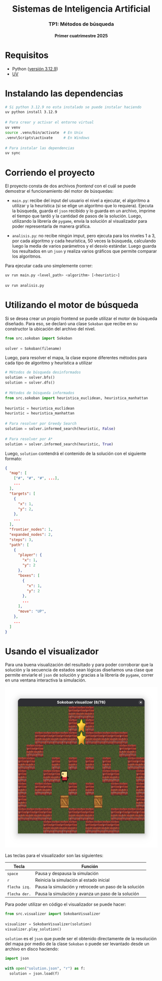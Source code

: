 <h1 align="center">Sistemas de Inteligencia Artificial</h1>
<h3 align="center">TP1: Métodos de búsqueda</h3>
<h4 align="center">Primer cuatrimestre 2025</h4>

# Requisitos

* Python ([versión 3.12.9](https://www.python.org/downloads/release/python-3129/))
* [UV](https://docs.astral.sh/uv/getting-started/installation/)

# Instalando las dependencias

```bash
# Si python 3.12.9 no esta instalado se puede instalar haciendo
uv python install 3.12.9

# Para crear y activar el entorno virtual
uv venv
source .venv/bin/activate  # En Unix
.venv\Scripts\activate     # En Windows

# Para instalar las dependencias
uv sync
```

# Corriendo el proyecto

El proyecto consta de dos archivos _frontend_ con el cuál se puede demostrar el
funcionamiento del motor de búsquedas:

* `main.py`: recibe del input del usuario el nivel a ejecutar, el algoritmo a
utilizar y la heurística (si se elige un algoritmo que lo requiera). Ejecuta la
búsqueda, guarda el `json` recibido y lo guarda en un archivo, imprime el tiempo
que tardó y la cantidad de pasos de la solución. Luego, utilizando la librería
de `pygame`, envía la solución al visualizador para poder representarla de
manera gráfica.

* `analisis.py`: no recibe ningún imput, pero ejecuta para los niveles 1 a 3,
por cada algoritmo y cada heurística, 50 veces la búsqueda, calculando luego la
media de varios parámetros y el desvío estándar. Luego guarda los resultados en
un `json` y realiza varios gráficos que permite comparar los algoritmos.

Para ejecutar cada uno simplemente correr:

```bash
uv run main.py <level_path> <algorithm> [<heuristic>]

uv run analisis.py
```

# Utilizando el motor de búsqueda

Si se desea crear un propio frontend se puede utilizar el motor de búsqueda
diseñado. Para eso, se declaró una clase `Sokoban` que recibe en su constructor
la ubicación del archivo del nivel.

```python
from src.sokoban import Sokoban

solver = Sokoban(filename)
```

Luego, para resolver el mapa, la clase expone diferentes métodos para cada tipo
de algoritmo y heurística a utilizar

```python
# Métodos de búsqueda desinformados
solution = solver.bfs()
solution = solver.dfs()

# Métodos de búsqueda informados
from src.sokoban import heuristica_euclidean, heuristica_manhattan

heuristic = heuristica_euclidean
heuristic = heuristica_manhattan

# Para resolver por Greedy Search
solution = solver.informed_search(heuristic, False)

# Para resolver por A*
solution = solver.informed_search(heuristic, True)
```

Luego, `solution` contendrá el contenido de la solución con el siguiente
formato:

```json
{
  "map": [
    ["#", "#", "#", ...],
    ...
  ],
  "targets": [
    {
      "x": 1,
      "y": 2,
    },
    ...
  ],
  "frontier_nodes": 1,
  "expanded_nodes": 2,
  "steps": 3,
  "path": [
    {
      "player": {
        "x": 1,
        "y": 2
      },
      "boxes": [
        {
          "x": 1,
          "y": 2
        },
        ...
      ],
      "move": "UP",
    },
    ...
  ]
}
```

# Usando el visualizador

Para una buena visualización del resultado y para poder corroborar que la
solución y la secuencia de estados sean lógicas diseñamos una clase que permite
enviarle el `json` de solución y gracias a la librería de `pygame`, correr en
una ventana interactiva la simulación.

![Visualizador](docs/visualizer.png)

Las teclas para el visualizador son las siguientes:

| Tecla | Función |
| ----- | ------- |
| `space` | Pausa y despausa la simulación |
| `r` | Reinicia la simulación al estado inicial |
| `flecha izq.` | Pausa la simulación y retrocede un paso de la solución |
| `flecha der.` | Pausa la simulación y avanza un paso de la solución |

Para poder utilizar en código el visualizador se puede hacer:

```python
from src.visualizer import SokobanVisualizer

visualizer = SokobanVisualizer(solution)
visualizer.play_solution()
```

`solution` es el `json` que puede ser el obtenido directamente de la resolución
del mapa por medio de la clase `Sokoban` o puede ser levantado desde un archivo
en disco haciendo:

```python
import json

with open("solution.json", "r") as f:
  solution = json.load(f)
```
